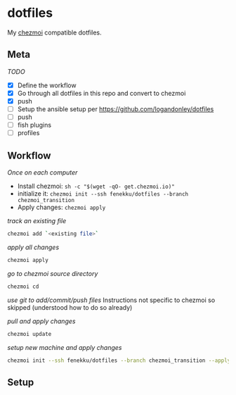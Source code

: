 # dotfiles

My [chezmoi](https://www.chezmoi.io/) compatible dotfiles.

## Meta
*TODO*
- [x] Define the workflow
- [x] Go through all dotfiles in this repo and convert to chezmoi
- [x] push
- [ ] Setup the ansible setup per https://github.com/logandonley/dotfiles
- [ ] push
- [ ] fish plugins
- [ ] profiles

## Workflow
*Once on each computer*
- Install chezmoi: `sh -c "$(wget -qO- get.chezmoi.io)"`
- initialize it: `chezmoi init --ssh fenekku/dotfiles --branch chezmoi_transition`
- Apply changes: `chezmoi apply`

*track an existing file*
```bash
chezmoi add `<existing file>`
```

*apply all changes*

```bash
chezmoi apply
```

*go to chezmoi source directory*

```bash
chezmoi cd
```

*use git to add/commit/push files*
Instructions not specific to chezmoi so skipped (understood how to do so already)


*pull and apply changes*

```bash
chezmoi update
```

*setup new machine and apply changes*

```bash
chezmoi init --ssh fenekku/dotfiles --branch chezmoi_transition --apply
```

## Setup
